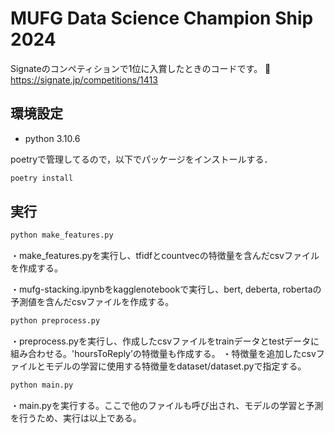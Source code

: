 # MUFG Data Science Champion Ship 2024
Signateのコンペティションで1位に入賞したときのコードです。
:link: https://signate.jp/competitions/1413

## 環境設定
- python 3.10.6

poetryで管理してるので，以下でパッケージをインストールする．
```bash
poetry install
```

## 実行
```bash
python make_features.py
```
・make_features.pyを実行し、tfidfとcountvecの特徴量を含んだcsvファイルを作成する。

・mufg-stacking.ipynbをkagglenotebookで実行し、bert, deberta, robertaの予測値を含んだcsvファイルを作成する。
```bash
python preprocess.py
```
・preprocess.pyを実行し、作成したcsvファイルをtrainデータとtestデータに組み合わせる。'hoursToReply’の特徴量も作成する。
・特徴量を追加したcsvファイルとモデルの学習に使用する特徴量をdataset/dataset.pyで指定する。
```bash
python main.py
```
・main.pyを実行する。ここで他のファイルも呼び出され、モデルの学習と予測を行うため、実行は以上である。
